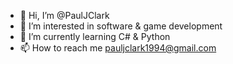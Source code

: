 - 👋 Hi, I’m @PaulJClark
- 👀 I’m interested in software & game development
- 🌱 I’m currently learning C# & Python
- 📫 How to reach me pauljclark1994@gmail.com
<!---
PaulJClark/PaulJClark is a ✨ special ✨ repository because its `README.md` (this file) appears on your GitHub profile.
You can click the Preview link to take a look at your changes.
--->
